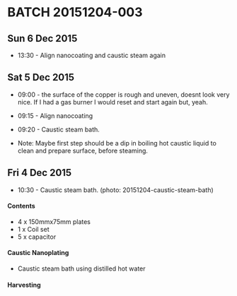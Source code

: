 # BATCH 20151204-003
## Sun 6 Dec 2015
* 13:30 - Align nanocoating and caustic steam again

## Sat 5 Dec 2015
* 09:00 - the surface of the copper is rough and uneven, doesnt look very nice. If I had a gas burner I would reset and start again but, yeah.
* 09:15 - Align nanocoating
* 09:20 - Caustic steam bath.

* Note: Maybe first step should be a dip in boiling hot caustic liquid to clean and prepare surface, before steaming.

## Fri 4 Dec 2015
* 10:30 - Caustic steam bath.  (photo: 20151204-caustic-steam-bath)

#### Contents
* 4 x 150mmx75mm plates
* 1 x Coil set
* 5 x capacitor

#### Caustic Nanoplating 
* Caustic steam bath using distilled hot water

#### Harvesting 
